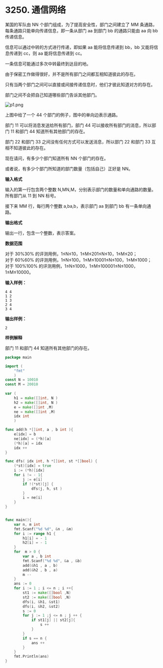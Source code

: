 # 3250. 通信网络

某国的军队由 NN 个部门组成，为了提高安全性，部门之间建立了 MM 条通路，每条通路只能单向传递信息，即一条从部门 aa 到部门 bb 的通路只能由 aa 向 bb 传递信息。

信息可以通过中转的方式进行传递，即如果 aa 能将信息传递到 bb，bb 又能将信息传递到 cc，则 aa 能将信息传递到 cc。

一条信息可能通过多次中转最终到达目的地。

由于保密工作做得很好，并不是所有部门之间都互相知道彼此的存在。

只有当两个部门之间可以直接或间接传递信息时，他们才彼此知道对方的存在。

部门之间不会把自己知道哪些部门告诉其他部门。

![p1.png](https://cdn.acwing.com/media/article/image/2021/02/06/19_93d693ad68-p1.png)

上图中给了一个 44 个部门的例子，图中的单向边表示通路。

部门 11 可以将消息发送给所有部门，部门 44 可以接收所有部门的消息，所以部门 11 和部门 44 知道所有其他部门的存在。

部门 22 和部门 33 之间没有任何方式可以发送消息，所以部门 22 和部门 33 互相不知道彼此的存在。

现在请问，有多少个部门知道所有 NN 个部门的存在。

或者说，有多少个部门所知道的部门数量（包括自己）正好是 NN。

**输入格式**

输入的第一行包含两个整数 N,MN,M，分别表示部门的数量和单向通路的数量。所有部门从 11 到 NN 标号。

接下来 MM 行，每行两个整数 a,ba,b，表示部门 aa 到部门 bb 有一条单向通路。

**输出格式**

输出一行，包含一个整数，表示答案。

**数据范围**

对于 30%30% 的评测用例，1≤N≤10，1≤M≤201≤N≤10，1≤M≤20；  
对于 60%60% 的评测用例，1≤N≤100，1≤M≤10001≤N≤100，1≤M≤1000；  
对于 100%100% 的评测用例，1≤N≤1000，1≤M≤100001≤N≤1000，1≤M≤10000。

**输入样例：**

```text
4 4
1 2
1 3
2 4
3 4
```

**输出样例：**

```text
2
```

**样例解释**

部门 11 和部门 44 知道所有其他部门的存在。

```go
package main

import (
    "fmt"
    )
const N = 10010
const M = 20010
    
var (
    h1 = make([]int, N )
    h2 = make([]int, N )
    e = make([]int ,M)
    ne = make([]int ,M)
    idx int
    )

func add(h *[]int, a , b int ){
    e[idx] = b
    ne[idx] = (*h)[a]
    (*h)[a] = idx
    idx ++
}

func dfs( idx int, h *[]int, st *[]bool) {
    (*st)[idx] = true
    i := (*h)[idx]
    for i != - 1{
        j := e[i]
        if !(*st)[j] {
            dfs(j, h, st )
        }
        i = ne[i]
    }
}


func main(){
    var n, m int
    fmt.Scanf("%d %d", &n , &m)
    for i := range h1 {
        h1[i] = - 1
        h2[i] = - 1
    }
    for  m > 0 {
        var a , b int
        fmt.Scanf("%d %d", &a , &b)
        add(&h1 , a , b)
        add(&h2 , b , a)
        m -- 
    }
    ans := 0 
    for i := 1 ; i <= n ; i ++{
        st1 := make([]bool ,N)
        st2 := make([]bool ,N)
        dfs(i, &h1, &st1)
        dfs(i, &h2, &st2)
        s := 0
        for j := 1 ;j <= n ; j ++ {
            if st1[j] || st2[j]{
                s ++ 
            }
        }
        if s == n {
            ans ++
        }
    }
    fmt.Println(ans)
}
```

